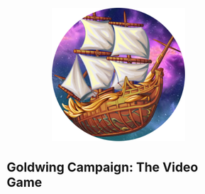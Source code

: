 <p align="center">
<img src="images/goldwing-modified.png" alt="drawing" width="300"/>
</p>

# Goldwing Campaign: The Video Game
